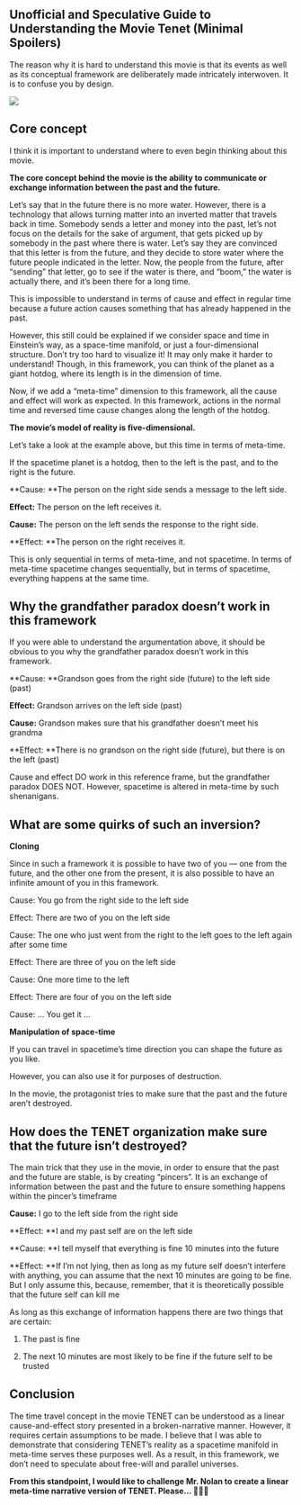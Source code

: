 ## Unofficial and Speculative Guide to Understanding the Movie Tenet (Minimal Spoilers)

The reason why it is hard to understand this movie is that its events as well as its conceptual framework are deliberately made intricately interwoven. It is to confuse you by design.

![](https://cdn-images-1.medium.com/max/2000/0*ncqolJCNMJ-UPa9U.jpg)

## Core concept

I think it is important to understand where to even begin thinking about this movie.

**The core concept behind the movie is the ability to communicate or exchange information between the past and the future.**

Let’s say that in the future there is no more water. However, there is a technology that allows turning matter into an inverted matter that travels back in time. Somebody sends a letter and money into the past, let’s not focus on the details for the sake of argument, that gets picked up by somebody in the past where there is water. Let’s say they are convinced that this letter is from the future, and they decide to store water where the future people indicated in the letter. Now, the people from the future, after “sending” that letter, go to see if the water is there, and “boom,” the water is actually there, and it’s been there for a long time.

This is impossible to understand in terms of cause and effect in regular time because a future action causes something that has already happened in the past.

However, this still could be explained if we consider space and time in Einstein’s way, as a space-time manifold, or just a four-dimensional structure. Don’t try too hard to visualize it! It may only make it harder to understand! Though, in this framework, you can think of the planet as a giant hotdog, where its length is in the dimension of time.

Now, if we add a “meta-time” dimension to this framework, all the cause and effect will work as expected. In this framework, actions in the normal time and reversed time cause changes along the length of the hotdog.

**The movie’s model of reality is five-dimensional.**

Let’s take a look at the example above, but this time in terms of meta-time.

If the spacetime planet is a hotdog, then to the left is the past, and to the right is the future.

**Cause: **The person on the right side sends a message to the left side.

**Effect:** The person on the left receives it.

**Cause:** The person on the left sends the response to the right side.

**Effect: **The person on the right receives it.

This is only sequential in terms of meta-time, and not spacetime. In terms of meta-time spacetime changes sequentially, but in terms of spacetime, everything happens at the same time.

## Why the grandfather paradox doesn’t work in this framework

If you were able to understand the argumentation above, it should be obvious to you why the grandfather paradox doesn’t work in this framework.

**Cause: **Grandson goes from the right side (future) to the left side (past)

**Effect:** Grandson arrives on the left side (past)

**Cause:** Grandson makes sure that his grandfather doesn’t meet his grandma

**Effect: **There is no grandson on the right side (future), but there is on the left (past)

Cause and effect DO work in this reference frame, but the grandfather paradox DOES NOT. However, spacetime is altered in meta-time by such shenanigans.

## What are some quirks of such an inversion?

**Cloning**

Since in such a framework it is possible to have two of you — one from the future, and the other one from the present, it is also possible to have an infinite amount of you in this framework.

Cause: You go from the right side to the left side

Effect: There are two of you on the left side

Cause: The one who just went from the right to the left goes to the left again after some time

Effect: There are three of you on the left side

Cause: One more time to the left

Effect: There are four of you on the left side

Cause: … You get it …

**Manipulation of space-time**

If you can travel in spacetime’s time direction you can shape the future as you like.

However, you can also use it for purposes of destruction.

In the movie, the protagonist tries to make sure that the past and the future aren’t destroyed.

## How does the TENET organization make sure that the future isn’t destroyed?

The main trick that they use in the movie, in order to ensure that the past and the future are stable, is by creating “pincers”. It is an exchange of information between the past and the future to ensure something happens within the pincer’s timeframe

**Cause:** I go to the left side from the right side

**Effect: **I and my past self are on the left side

**Cause: **I tell myself that everything is fine 10 minutes into the future

**Effect: **If I’m not lying, then as long as my future self doesn’t interfere with anything, you can assume that the next 10 minutes are going to be fine. But I only assume this, because, remember, that it is theoretically possible that the future self can kill me

As long as this exchange of information happens there are two things that are certain:

1.  The past is fine

2.  The next 10 minutes are most likely to be fine if the future self to be trusted

## Conclusion

The time travel concept in the movie TENET can be understood as a linear cause-and-effect story presented in a broken-narrative manner. However, it requires certain assumptions to be made. I believe that I was able to demonstrate that considering TENET’s reality as a spacetime manifold in meta-time serves these purposes well. As a result, in this framework, we don’t need to speculate about free-will and parallel universes.

**From this standpoint, I would like to challenge Mr. Nolan to create a linear meta-time narrative version of TENET. Please… 🙏🙏🙏**
